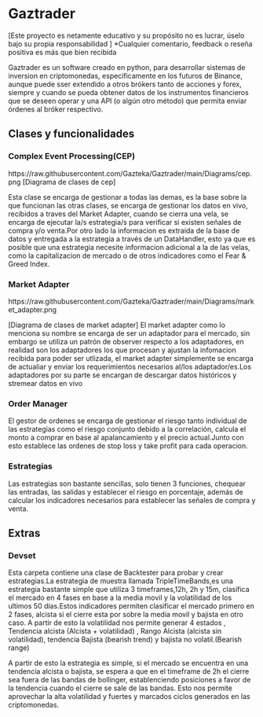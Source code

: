 # Gaztrader

[Este proyecto es netamente educativo y su propósito no es lucrar, úselo bajo su propia responsabilidad ]
*Cualquier comentario, feedback o reseña positiva es más que bien recibida


Gaztrader es un software creado en python, para desarrollar sistemas de inversion en criptomonedas, especificamente en los futuros de Binance, aunque puede sser extendido a otros brókers tanto de acciones y forex, siempre y cuando se pueda obtener datos de los instrumentos financieros que se deseen operar y una API (o algún otro método) que permita enviar órdenes al bróker respectivo.



<h2> Clases y funcionalidades </h2>

  <h3> Complex Event Processing(CEP) </h3>
https://raw.githubusercontent.com/Gazteka/Gaztrader/main/Diagrams/cep.png
[Diagrama de clases de cep]

Esta clase se encarga de gestionar a todas las demas, es la base sobre la que funcionan las otras clases, se encarga de gestionar los datos en vivo,  recibidos a traves del Market Adapter, cuando se cierra una vela, se encarga de ejecutar la/s estrategia/s para verificar si existen señales de compra y/o venta.Por otro lado la informacion es extraida de la base de datos y entregada a la estrategia a través de un DataHandler, esto ya que es posible que una estrategia necesite informacion adicional a la de las velas, como la capitalizacion de mercado o de otros indicadores como el Fear & Greed Index.

<h3> Market Adapter </h3>
https://raw.githubusercontent.com/Gazteka/Gaztrader/main/Diagrams/market_adapter.png

[Diagrama de clases de market adapter]
El market adapter como lo menciona su nombre se encarga de ser un adaptador para el mercado, sin embargo se utiliza un patrón de observer respecto a los adaptadores, en realidad son los adaptadores los que procesan y ajustan la infomacion recibida para poder ser utlizada, el market adapter simplemente se encarga de actualiar y enviar los requerimientos necesarios al/los adaptador/es.Los adaptadores por su parte se encargan de descargar datos históricos y stremear datos en vivo 


<h3>Order Manager</h3>
El gestor de ordenes se encarga de gestionar el riesgo tanto individual de las estrategias como el riesgo conjunto debido a la correlación, calcula el monto a comprar en base al apalancamiento y el precio actual.Junto con esto establece las ordenes de stop loss y take profit para cada operacion.

<h3>Estrategias</h3>
Las estrategias son bastante sencillas, solo tienen 3 funciones, chequear las entradas, las salidas y establecer el riesgo en porcentaje, además de calcular los indicadores necesarios para establecer las señales de compra y venta.


<h2> Extras </h2>
<h3>Devset </h3>
Esta carpeta contiene una clase de Backtester para probar y crear estrategias.La estrategia de muestra llamada TripleTimeBands,es una estrategia bastante simple que utiliza 3 timeframes,12h, 2h y 15m, clasifica el mercado en 4 fases en base a la media movil y la volatilidad de los ultimos 50 días.Estos indicadores permiten clasificar el mercado primero en 2 fases, alcista si el cierre esta por sobre la media movil y bajista en otro caso. A partir de esto la volatilidad nos permite generar 4 estados , Tendencia alcista (Alcista + volatilidad) , Rango Alcista (alcista sin volatilidad), tendencia Bajista (bearish trend) y bajista no volatil.(Bearish range)



A partir de esto la estrategia es simple, si el mercado se encuentra en una tendencia alcista o bajista, se espera a que en el timeframe de 2h el cierre sea fuera de las bandas de bollinger, establenciendo posiciones a favor de la tendencia cuando el cierre se sale de las bandas.
Esto nos permite aprovechar la alta volatilidad y fuertes y marcados ciclos generados en las criptomonedas.
